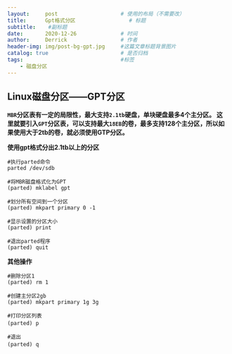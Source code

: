```yaml
---
layout:     post   				    # 使用的布局（不需要改）
title:      Gpt格式分区 				# 标题 
subtitle:    #副标题
date:       2020-12-26				# 时间
author:     Derrick 				# 作者
header-img: img/post-bg-gpt.jpg 	#这篇文章标题背景图片
catalog: true 						# 是否归档
tags:								#标签
    - 磁盘分区
---
```


## Linux磁盘分区——GPT分区



**`MBR`分区表有一定的局限性，最大支持`2.1tb`硬盘，单块硬盘最多4个主分区。
这里就要引入`GPT`分区表，可以支持最大`18EB`的卷，最多支持128个主分区，所以如果使用大于2tb的卷，就必须使用GTP分区。**



**使用gpt格式分出2.1tb以上的分区**

```disk
#执行parted命令
parted /dev/sdb

#将MBR磁盘格式化为GPT
(parted) mklabel gpt

#划分所有空间到一个分区
(parted) mkpart primary 0 -1

#显示设置的分区大小
(parted) print

#退出parted程序
(parted) quit
```





**其他操作**

```
#删除分区1
(parted) rm 1

#创建主分区2gb　　
(parted) mkpart primary 1g 3g

#打印分区列表
(parted) p 　　　

#退出　
(parted) q　　　　

```





<script type="text/javascript">document.write(unescape("%3Cspan id='cnzz_stat_icon_1281111180'%3E%3C/span%3E%3Cscript src='https://v1.cnzz.com/z_stat.php%3Fid%3D1281111180%26online%3D1%26show%3Dline' type='text/javascript'%3E%3C/script%3E"));</script>